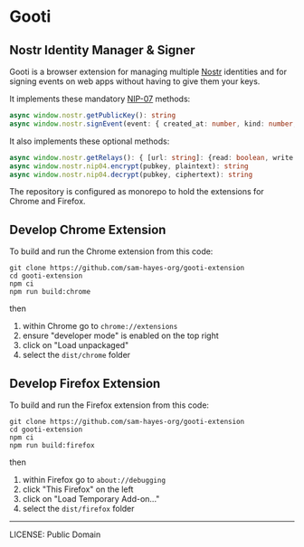 # Gooti

## Nostr Identity Manager & Signer

Gooti is a browser extension for managing multiple [Nostr](https://github.com/nostr-protocol/nostr) identities and for signing events on web apps without having to give them your keys.

It implements these mandatory [NIP-07](https://github.com/nostr-protocol/nips/blob/master/07.md) methods:

```typescript
async window.nostr.getPublicKey(): string
async window.nostr.signEvent(event: { created_at: number, kind: number, tags: string[][], content: string }): Event
```

It also implements these optional methods:

```typescript
async window.nostr.getRelays(): { [url: string]: {read: boolean, write: boolean} }
async window.nostr.nip04.encrypt(pubkey, plaintext): string
async window.nostr.nip04.decrypt(pubkey, ciphertext): string
```

The repository is configured as monorepo to hold the extensions for Chrome and Firefox. 

## Develop Chrome Extension

To build and run the Chrome extension from this code:

```
git clone https://github.com/sam-hayes-org/gooti-extension
cd gooti-extension
npm ci
npm run build:chrome
```

then

1. within Chrome go to `chrome://extensions`
2. ensure "developer mode" is enabled on the top right
3. click on "Load unpackaged"
4. select the `dist/chrome` folder

## Develop Firefox Extension

To build and run the Firefox extension from this code:

```
git clone https://github.com/sam-hayes-org/gooti-extension
cd gooti-extension
npm ci
npm run build:firefox
```

then

1. within Firefox go to `about://debugging`
2. click "This Firefox" on the left
3. click on "Load Temporary Add-on..."
4. select the `dist/firefox` folder

---

LICENSE: Public Domain